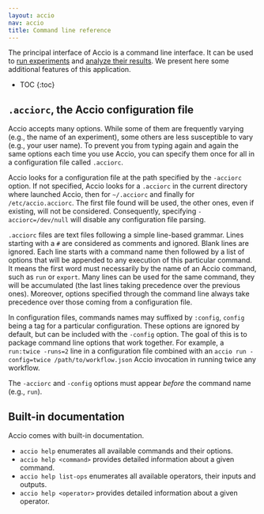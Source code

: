 ```yaml
---
layout: accio
nav: accio
title: Command line reference
---
```


The principal interface of Accio is a command line interface.
It can be used to [run experiments](running.html) and [analyze their results](analysing.html).
We present here some additional features of this application.

* TOC
{:toc}

## `.acciorc`, the Accio configuration file

Accio accepts many options.
While some of them are frequently varying (e.g., the name of an experiment), some others are less susceptible to vary (e.g., your user name).
To prevent you from typing again and again the same options each time you use Accio, you can specify them once for all in a configuration file called `.acciorc`.

Accio looks for a configuration file at the path specified by the `-acciorc` option.
If not specified, Accio looks for a `.acciorc` in the current directory where launched Accio, then for `~/.acciorc` and finally for `/etc/accio.acciorc`.
The first file found will be used, the other ones, even if existing, will not be considered.
Consequently, specifying `-acciorc=/dev/null` will disable any configuration file parsing.

`.acciorc` files are text files following a simple line-based grammar.
Lines starting with a `#` are considered as comments and ignored.
Blank lines are ignored.
Each line starts with a command name then followed by a list of options that will be appended to any execution of this particular command.
It means the first word must necessarily by the name of an Accio command, such as `run` or `export`.
Many lines can be used for the same command, they will be accumulated (the last lines taking precedence over the previous ones).
Moreover, options specified through the command line always take precedence over those coming from a configuration file.

In configuration files, commands names may suffixed by `:config`, `config` being a tag for a particular configuration.
These options are ignored by default, but can be included with the `-config` option.
The goal of this is to package command line options that work together.
For example, a `run:twice -runs=2` line in a configuration file combined with an `accio run -config=twice /path/to/workflow.json` Accio invocation in running twice any workflow.

The `-acciorc` and `-config` options must appear *before* the command name (e.g., `run`).

## Built-in documentation

Accio comes with built-in documentation.

  * `accio help` enumerates all available commands and their options.
  * `accio help <command>` provides detailed information about a given command.
  * `accio help list-ops` enumerates all available operators, their inputs and outputs.
  * `accio help <operator>` provides detailed information about a given operator.